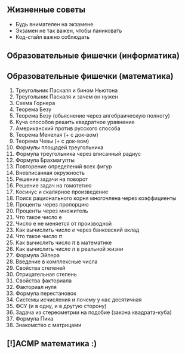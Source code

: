 


## Жизненные советы
- Будь внимателен на экзамене
- Экзамен не так важен, чтобы паниковать
- Код-стайл важно соблюдать

## Образовательные фишечки (информатика)


## Образовательные фишечки (математика)
1. Треугольник Паскаля и бином Ньютона
2. Треугольник Паскаля и зачем он нужен
3. Схема Горнера
4. Теорема Безу
5. Теорема Безу (обьяснение через алгебраическую полноту)
6. Куча способов решить квадратное уравнение
7. Американский против русского способа
8. Теорема Менелая (+ с док-вом)
9. Теорема Чевы (+ с док-вом)
10. Формулы площадей треугольника
11. Формула треугольника через вписанный радиус
12. Формула Брахмагупты
13. Повторение определений всех фигур
14. Вневписанная окружность
15. Решение задачи на поворот
16. Решение задач на гомотетию
17. Косинус и скалярное произведение
18. Поиск рационального корня многочлена через коэффициенты
19. Проценты через пропорцию
20. Проценты через множитель
21. Что такое число е
22. Число е не меняется от производной
23. Как вычислить число $e$ через банковский вклад
24. Что такое число $\pi$
25. Как вычислить число $\pi$ в математике
26. Как вычислить число $\pi$ в реальной жизни
27. Формула Эйлера
28. Введение в комплексные числа
29. Свойства степеней 
30. Отрицательная степень
31. Свойства факториала
32. Факториал нуля
33. Формула перестановок
34. Системы исчисления и почему у нас десятичная
35. ФСУ (и в одну, и в другую сторону)
36. Задача из стереометрии на подобие (закона квадрата-куба)
37. Формула Пика
38. Знакомство с матрицами


## [!]АСМР математика :)

## 